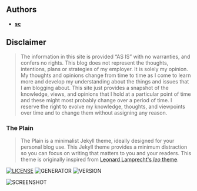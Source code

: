 ## Authors

- [**sc**](https://yumdoong.github.io)

## Disclaimer

> The information in this site is provided “AS IS” with no warranties, and confers no rights. This blog does not represent the thoughts, intentions, plans or strategies of my employer. It is solely my opinion. My thoughts and opinions change from time to time as I come to learn more and develop my understanding about the things and issues that I am blogging about. This site just provides a snapshot of the knowledge, views, and opinions that I hold at a particular point of time and these might most probably change over a period of time. I reserve the right to evolve my knowledge, thoughts, and viewpoints over time and to change them without assigning any reason.

### The Plain

> The Plain is a minimalist Jekyll theme, ideally designed for your personal blog use. This Jekyll theme provides a minimum distraction so you can focus on writing that matters to you and your readers. This theme is originally inspired from [Leonard Lamprecht's _leo_ theme](https://github.com/leo/leo.github.io).

[![LICENSE](https://img.shields.io/badge/license-MIT-blue.svg)](LICENSE) ![GENERATOR](https://img.shields.io/badge/made_with-jekyll-blue.svg) ![VERSION](https://img.shields.io/badge/current_version-4.0-green.svg)

![SCREENSHOT](https://i.imgur.com/FITKN1H.png)
